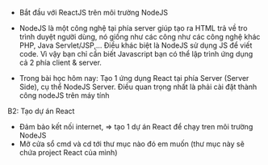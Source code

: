 - Bắt đầu với ReactJS trên môi trường NodeJS

- NodeJS là một công nghệ tại phía server giúp tạo ra HTML trả về tro trình duyệt người dùng, nó giống như các công như các công nghệ khác PHP, Java Servlet/JSP,... Điều khác biệt là NodeJS sử dụng JS để viết code. Vì vậy bạn chỉ cần biết Javascript bạn có thể lập trình ứng dụng cả 2 phía client & server.


- Trong bài học hôm nay: Tạo 1 ứng dụng React tại phía Server (Server Side), cụ thể NodeJS Server. Điều quan trọng nhất là phải cài đặt thành công nodeJS trên máy tính




B2: Tạo dự án React
- Đảm bảo kết nối internet, => tạo 1 dự án React để chạy tren môi trường NodeJS
- Mở cửa sổ cmd và cd tới thư mục nào đó em muốn (thư mục này sẽ chứa project React của mình)